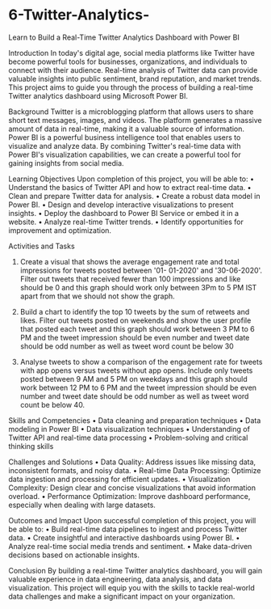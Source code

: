 # 6-Twitter-Analytics-
Learn to Build a Real-Time Twitter Analytics Dashboard with Power BI

Introduction
In today's digital age, social media platforms like Twitter have become powerful tools for businesses, organizations, and individuals to connect with their audience. Real-time analysis of Twitter data can provide valuable insights into public sentiment, brand reputation, and market trends. This project aims to guide you through the process of building a real-time Twitter analytics dashboard using Microsoft Power BI.

Background
Twitter is a microblogging platform that allows users to share short text messages, images, and videos. The platform generates a massive amount of data in real-time, making it a valuable source of information. Power BI is a powerful business intelligence tool that enables users to visualize and analyze data. By combining Twitter's real-time data with Power BI's visualization capabilities, we can create a powerful tool for gaining insights from social media.

Learning Objectives
Upon completion of this project, you will be able to:
•	Understand the basics of Twitter API and how to extract real-time data.
•	Clean and prepare Twitter data for analysis.
•	Create a robust data model in Power BI.
•	Design and develop interactive visualizations to present insights.
•	Deploy the dashboard to Power BI Service or embed it in a website.
•	Analyze real-time Twitter trends.
•	Identify opportunities for improvement and optimization.

Activities and Tasks
1. Create a visual that shows the average engagement rate and total impressions for tweets posted between '01- 01-2020' and '30-06-2020'. Filter out tweets that received fewer than 100 impressions and like should be 0 and this graph should work only between 3Pm to 5 PM IST apart from that we should not show the graph.

2. Build a chart to identify the top 10 tweets by the sum of retweets and likes. Filter out tweets posted on weekends and show the user profile that posted each tweet and this graph should work between 3 PM to 6 PM and the tweet impression should be even number and tweet date should be odd number as well as tweet word count be below 30

3. Analyse tweets to show a comparison of the engagement rate for tweets with app opens versus tweets without app opens. Include only tweets posted between 9 AM and 5 PM on weekdays and this graph should work between 12 PM to 6 PM and the tweet impression should be even number and tweet date should be odd number as well as tweet word count be below 40.



Skills and Competencies
•	Data cleaning and preparation techniques
•	Data modeling in Power BI
•	Data visualization techniques
•	Understanding of Twitter API and real-time data processing
•	Problem-solving and critical thinking skills

Challenges and Solutions
•	Data Quality: Address issues like missing data, inconsistent formats, and noisy data.
•	Real-time Data Processing: Optimize data ingestion and processing for efficient updates.
•	Visualization Complexity: Design clear and concise visualizations that avoid information overload.
•	Performance Optimization: Improve dashboard performance, especially when dealing with large datasets.

Outcomes and Impact
Upon successful completion of this project, you will be able to:
•	Build real-time data pipelines to ingest and process Twitter data.
•	Create insightful and interactive dashboards using Power BI.
•	Analyze real-time social media trends and sentiment.
•	Make data-driven decisions based on actionable insights.

Conclusion
By building a real-time Twitter analytics dashboard, you will gain valuable experience in data engineering, data analysis, and data visualization. This project will equip you with the skills to tackle real-world data challenges and make a significant impact on your organization.

